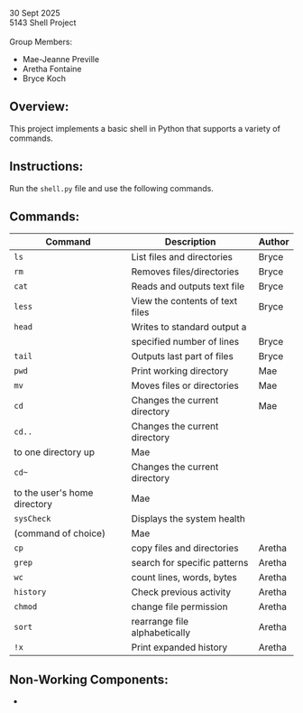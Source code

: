 30 Sept 2025 <br>
5143 Shell Project <br><br>
Group Members:
- Mae-Jeanne Preville
- Aretha Fontaine 
- Bryce Koch

## Overview:
This project implements a basic shell in Python that supports a variety of commands.

## Instructions:
Run the `shell.py` file and use the following commands.

## Commands:
| Command   | Description                     | Author   |
|-----------|---------------------------------|----------|
| `ls`      | List files and directories      |   Bryce  |
| `rm`      | Removes files/directories       |   Bryce  |
| `cat`     | Reads and outputs text file     |   Bryce  |
| `less`    | View the contents of text files |   Bryce  |
| `head`    | Writes to standard output a     |
            |  specified number of lines      |   Bryce  |
| `tail`    | Outputs last part of files      |   Bryce  |
| `pwd`     | Print working directory         |   Mae    |
| `mv`      | Moves files or directories      |   Mae    |
| `cd`      | Changes the current directory   |   Mae    |
| `cd..`    | Changes the current directory
              to one directory up             |   Mae    |
| `cd~`     | Changes the current directory
              to the user's home directory    |   Mae    |
| `sysCheck`| Displays the system health 
              (command of choice)             |   Mae    |
| `cp`      | copy files and directories      |  Aretha  |
| `grep`    | search for specific patterns    |  Aretha  |
| `wc`      | count lines, words, bytes       |  Aretha  |
| `history` | Check previous activity         |  Aretha  |
| `chmod`   | change file permission          |  Aretha  |
| `sort`    | rearrange file alphabetically   |  Aretha  |
| `!x`      | Print expanded history          |  Aretha  |

## Non-Working Components:
-

